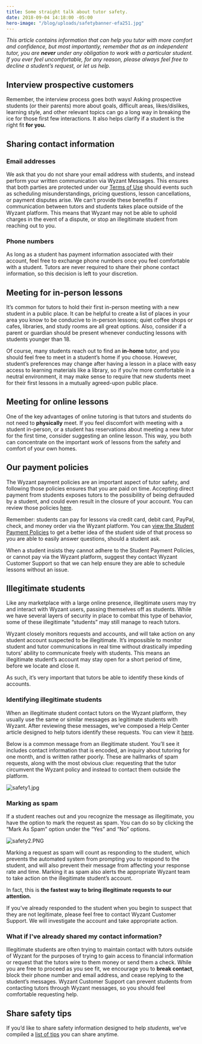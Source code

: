 ```yaml
---
title: Some straight talk about tutor safety.
date: 2018-09-04 14:18:00 -05:00
hero-image: "/blog/uploads/safetybanner-efa251.jpg"
---
```


*This article contains information that can help you tutor with more comfort and confidence, but most importantly, remember that as an independent tutor, you are **never** under any obligation to work with a particular student. If you ever feel uncomfortable, for any reason, please always feel free to decline a student’s request, or let us help.*

## Interview prospective customers

Remember, the interview process goes both ways! Asking prospective students (or their parents) more about goals, difficult areas, likes/dislikes, learning style, and other relevant topics can go a long way in breaking the ice for those first few interactions. It also helps clarify if a student is the right fit **for you.**

## Sharing contact information

### Email addresses

We ask that you do not share your email address with students, and instead perform your written communication via Wyzant Messages. This ensures that both parties are protected under our [Terms of Use](https://www.wyzant.com/termsofuse) should events such as scheduling misunderstandings, pricing questions, lesson cancellations, or payment disputes arise. We can’t provide these benefits if communication between tutors and students takes place outside of the Wyzant platform. This means that Wyzant may not be able to uphold charges in the event of a dispute, or stop an illegitimate student from reaching out to you. 

### Phone numbers

As long as a student has payment information associated with their account, feel free to exchange phone numbers once you feel comfortable with a student. Tutors are never required to share their phone contact information, so this decision is left to your discretion.

## Meeting for in-person lessons

It’s common for tutors to hold their first in-person meeting with a new student in a public place. It can be helpful to create a list of places in your area you know to be conducive to in-person lessons; quiet coffee shops or cafes, libraries, and study rooms are all great options. Also, consider if a parent or guardian should be present whenever conducting lessons with students younger than 18. 

Of course, many students reach out to find an **in-home** tutor, and you should feel free to meet in a student’s home if you choose. However, student’s preferences may change after having a lesson in a place with easy access to learning materials like a library, so if you’re more comfortable in a neutral environment, it may make sense  to require that new students meet for their first lessons in a mutually agreed-upon public place.

## Meeting for online lessons

One of the key advantages of online tutoring is that tutors and students do not need to **physically** meet. If you feel discomfort with meeting with a student in-person, or a student has reservations about meeting a new tutor for the first time, consider suggesting an online lesson. This way, you both can concentrate on the important work of lessons from the safety and comfort of your own homes.

## Our payment policies

The Wyzant payment policies are an important aspect of tutor safety, and following those policies ensures that you are paid on time. Accepting direct payment from students exposes tutors to the possibility of being defrauded by a student, and could even result in the closure of your account. You can review those policies [here](https://support.wyzant.com/hc/en-us/articles/208804266).

Remember: students can pay for lessons via credit card, debit card, PayPal, check, and money order via the Wyzant platform. You can [view the Student Payment Policies](https://support.wyzant.com/hc/en-us/articles/208804826-Student-Payment-Policies) to get a better idea of the student side of that process so you are able to easily answer questions, should a student ask.  

When a student insists they cannot adhere to the Student Payment Policies, or cannot pay via the Wyzant platform, suggest they contact Wyzant Customer Support so that we can help ensure they are able to schedule lessons without an issue.

## Illegitimate students

Like any marketplace with a large online presence, illegitimate users may try and interact with Wyzant users, passing themselves off as students.  While we have several layers of security in place to combat this type of behavior, some of these illegitimate “students” may still manage to reach tutors.  

Wyzant closely monitors requests and accounts, and will take action on any student account suspected to be illegitimate. It’s impossible to monitor student and tutor communications in real time without drastically impeding tutors’ ability to communicate freely with students. This means an illegitimate student’s account may stay open for a short period of time, before we locate and close it. 

As such, it’s very important that tutors be able to identify these kinds of accounts.

### Identifying illegitimate students

When an illegitimate student contact tutors on the Wyzant platform, they usually use the same or similar messages as legitimate students with Wyzant.  After reviewing these messages, we’ve composed a Help Center article designed to help tutors identify these requests. You can view it [here](https://support.wyzant.com/hc/en-us/articles/115004665986-How-can-I-tell-if-a-message-is-spam-).

Below is a common message from an illegitimate student. You’ll see it includes contact information that is encoded, an inquiry about tutoring for one month, and is written rather poorly. These are hallmarks of spam requests, along with the most obvious clue: requesting that the tutor circumvent the Wyzant policy and instead to contact them outside the platform.

![safety1.jpg](/blog/uploads/safety1.jpg)

### Marking as spam

If a student reaches out and you recognize the message as illegitimate, you have the option to mark the request as spam.  You can do so by clicking the “Mark As Spam” option under the “Yes” and “No” options.

![safety2.PNG](/blog/uploads/safety2.PNG)

Marking a request as spam will count as responding to the student, which prevents the automated system from prompting you to respond to the student, and will also prevent their message from affecting your response rate and time. Marking it as spam also alerts the appropriate Wyzant team to take action on the illegitimate student’s account.

In fact, this is **the fastest way to bring illegitimate requests to our attention.** 

If you’ve already responded to the student when you begin to suspect that they are not legitimate, please feel free to contact Wyzant Customer Support. We will investigate the account and take appropriate action.

### What if I've already shared my contact information?

Illegitimate students are often trying to maintain contact with tutors outside of Wyzant for the purposes of trying to gain access to financial information or request that the tutors wire to them money or send them a check.  While you are free to proceed as you see fit, we encourage you to **break contact**, block their phone number and email address, and cease replying to the student’s messages. Wyzant Customer Support can prevent students from contacting tutors through Wyzant messages, so you should feel comfortable requesting help.

## Share safety tips

If you’d like to share safety information designed to help *students*, we’ve compiled a [list of tips](https://support.wyzant.com/hc/en-us/articles/360000900163) you can share anytime.  
